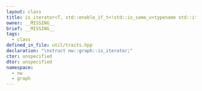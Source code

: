 ```yaml
---
layout: class
title: is_iterator<T, std::enable_if_t<!std::is_same_v<typename std::iterator_traits<T>::value_type, void>>>
owner: __MISSING__
brief: __MISSING__
tags:
  - class
defined_in_file: util/traits.hpp
declaration: "\nstruct nw::graph::is_iterator;"
ctor: unspecified
dtor: unspecified
namespace:
  - nw
  - graph
---
```

